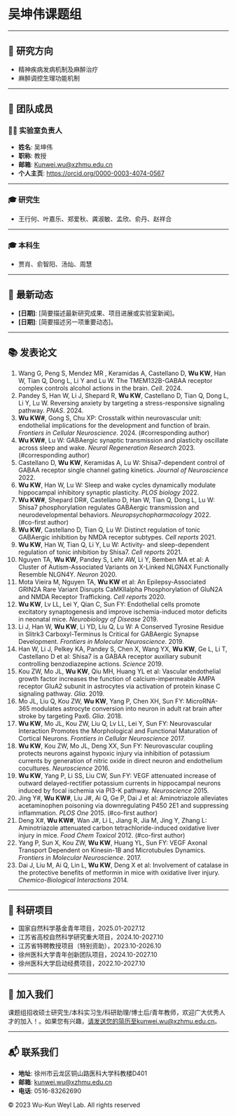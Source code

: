 # 吴坤伟课题组

---

## 🧪 研究方向

- 精神疾病发病机制及麻醉治疗  
- 麻醉调控生理功能机制  

---

## 👥 团队成员

### 🧑‍🔬 实验室负责人
- **姓名**: 吴坤伟
- **职称**: 教授 
- **邮箱**: Kunwei.wu@xzhmu.edu.cn
- **个人主页**: https://orcid.org/0000-0003-4074-0567  

---

### 🎓 研究生
- 王行何、叶嘉乐、郑爱秋、龚淑敏、孟欣、俞丹、赵祥合  

---

### 🎓 本科生
- 贾肖、俞智阳、汤灿、周慧  

---

## 📢 最新动态

- **[日期]**: [简要描述最新研究成果、项目进展或实验室新闻]。  
- **[日期]**: [简要描述另一项重要动态]。
  
---

## 📚 发表论文

1.	Wang G, Peng S, Mendez MR , Keramidas A, Castellano D, **Wu KW**, Han W, Tian Q, Dong L, Li Y and Lu W. The TMEM132B-GABAA receptor complex controls alcohol actions in the brain. *Cell*. 2024.
2.	Pandey S, Han W, Li J, Shepard R, **Wu KW**, Castellano D, Tian Q, Dong L, Li Y, Lu W. Reversing anxiety by targeting a stress-responsive signaling pathway. *PNAS*. 2024.
3.	**Wu KW#**, Gong S, Chu XP: Crosstalk within neurovascular unit: endothelial implications for the development and function of brain. *Frontiers in Cellular Neuroscience*. 2024. (#corresponding author)
4.	**Wu KW#**, Lu W: GABAergic synaptic transmission and plasticity oscillate across sleep and wake. *Neural Regeneration Research* 2023. (#corresponding author)
5.	Castellano D, **Wu KW**, Keramidas A, Lu W: Shisa7-dependent control of GABAA receptor single channel gating kinetics. *Journal of Neuroscience* 2022. 
6.	**Wu KW**, Han W, Lu W: Sleep and wake cycles dynamically modulate hippocampal inhibitory synaptic plasticity. *PLOS biology* 2022. 
7.	**Wu KW#**, Shepard DR#, Castellano D, Han W, Tian Q, Dong L, Lu W: Shisa7 phosphorylation regulates GABAergic transmission and neurodevelopmental behaviors. *Neuropsychopharmacology* 2022. (#co-first author)
8.	**Wu KW**, Castellano D, Tian Q, Lu W: Distinct regulation of tonic GABAergic inhibition by NMDA receptor subtypes. *Cell reports* 2021. 
9.	**Wu KW**, Han W, Tian Q, Li Y, Lu W: Activity- and sleep-dependent regulation of tonic inhibition by Shisa7. *Cell reports* 2021.
10.	Nguyen TA, **Wu KW**, Pandey S, Lehr AW, Li Y, Bemben MA et al: A Cluster of Autism-Associated Variants on X-Linked NLGN4X Functionally Resemble NLGN4Y. *Neuron* 2020. 
11.	Mota Vieira M, Nguyen TA, **Wu KW** et al: An Epilepsy-Associated GRIN2A Rare Variant Disrupts CaMKIIalpha Phosphorylation of GluN2A and NMDA Receptor Trafficking. *Cell reports* 2020. 
12.	**Wu KW**, Lv LL, Lei Y, Qian C, Sun FY: Endothelial cells promote excitatory synaptogenesis and improve ischemia-induced motor deficits in neonatal mice. *Neurobiology of Disease* 2019. 
13.	Li J, Han W, **Wu KW**, Li YD, Liu Q, Lu W: A Conserved Tyrosine Residue in Slitrk3 Carboxyl-Terminus Is Critical for GABAergic Synapse Development. *Frontiers in Molecular Neuroscience*. 2019. 
14.	Han W, Li J, Pelkey KA, Pandey S, Chen X, Wang YX, **Wu KW**, Ge L, Li T, Castellano D et al: Shisa7 is a GABAA receptor auxiliary subunit controlling benzodiazepine actions. *Science* 2019.
15.	Kou ZW, Mo JL, **Wu KW**, Qiu MH, Huang YL et al: Vascular endothelial growth factor increases the function of calcium-impermeable AMPA receptor GluA2 subunit in astrocytes via activation of protein kinase C signaling pathway. *Glia*. 2019. 
16.	Mo JL, Liu Q, Kou ZW, **Wu KW**, Yang P, Chen XH, Sun FY: MicroRNA-365 modulates astrocyte conversion into neuron in adult rat brain after stroke by targeting Pax6. *Glia*. 2018. 
17.	**Wu KW**, Mo JL, Kou ZW, Liu Q, Lv LL, Lei Y, Sun FY: Neurovascular Interaction Promotes the Morphological and Functional Maturation of Cortical Neurons. *Frontiers in Cellular Neuroscience* 2017. 
18.	**Wu KW**, Kou ZW, Mo JL, Deng XX, Sun FY: Neurovascular coupling protects neurons against hypoxic injury via inhibition of potassium currents by generation of nitric oxide in direct neuron and endothelium cocultures. *Neuroscience* 2016. 
19.	**Wu KW**, Yang P, Li SS, Liu CW, Sun FY: VEGF attenuated increase of outward delayed-rectifier potassium currents in hippocampal neurons induced by focal ischemia via PI3-K pathway. *Neuroscience* 2015. 
20.	Jing Y#, **Wu KW#**, Liu J#, Ai Q, Ge P, Dai J et al: Aminotriazole alleviates acetaminophen poisoning via downregulating P450 2E1 and suppressing inflammation. *PLOS One* 2015. (#co-first author) 
21.	Deng X#, **Wu KW#**, Wan J#, Li L, Jiang R, Jia M, Jing Y, Zhang L: Aminotriazole attenuated carbon tetrachloride-induced oxidative liver injury in mice. *Food Chem Toxicol* 2012. (#co-first author)
22.	Yang P, Sun X, Kou ZW, **Wu KW**, Huang YL, Sun FY: VEGF Axonal Transport Dependent on Kinesin-1B and Microtubules Dynamics. *Frontiers in Molecular Neuroscience*. 2017. 
23.	Dai J, Liu M, Ai Q, Lin L, **Wu KW**, Deng X et al: Involvement of catalase in the protective benefits of metformin in mice with oxidative liver injury. *Chemico-Biological Interactions* 2014. 


---

## 🤝 科研项目

- 国家自然科学基金青年项目，2025.01-2027.12
- 江苏省高校自然科学研究重大项目，2024.10-2027.10
- 江苏省特聘教授项目（特别资助），2023.10-2026.10
- 徐州医科大学青年创新团队项目，2024.10-2027.10
- 徐州医科大学启动经费项目，2022.10-2027.10 

---

## 🚀 加入我们

课题组招收硕士研究生/本科实习生/科研助理/博士后/青年教师，欢迎广大优秀人才的加入！。如果您有兴趣，请发送您的简历至kunwei.wu@xzhmu.edu.cn。  

---

## 📬 联系我们

- **地址**: 徐州市云龙区铜山路医科大学科教楼D401 
- **邮箱**: kunwei.wu@xzhmu.edu.cn 
- **电话**: 0516-83262690 


© 2023 Wu-Kun Weyl Lab. All rights reserved
